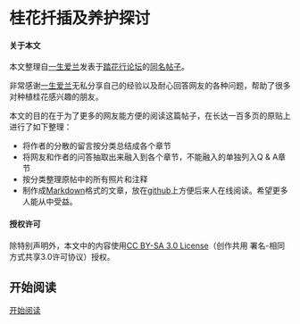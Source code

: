 
# 桂花扦插及养护探讨

#### 关于本文

本文整理自[一生爱兰](http://www.tahua.net/home.php?mod=space&uid=105352)发表于[踏花行论坛](http://www.tahua.net/)的[同名帖子](http://www.tahua.net/thread-189291-1-1.html)。

非常感谢[一生爱兰](http://www.tahua.net/home.php?mod=space&uid=105352)无私分享自己的经验以及耐心回答网友的各种问题，帮助了很多对种植桂花感兴趣的朋友。

本文的目的在于为了更多的网友能方便的阅读这篇帖子，在长达一百多页的原贴上进行了如下整理：

* 将作者的分散的留言按分类总结成各个章节
* 将网友和作者的问答抽取出来融入到各个章节，不能融入的单独列入Q & A章节
* 按分类整理原帖中的所有照片和注释
* 制作成[Markdown](http://daringfireball.net/projects/markdown/)格式的文章，放在[github](https://github.com/northbright/plants)上方便后来人在线阅读。希望更多人能从中受益。

#### 授权许可  
除特别声明外，本文中的内容使用[CC BY-SA 3.0 License](http://creativecommons.org/licenses/by-sa/3.0/)（创作共用 署名-相同方式共享3.0许可协议）授权。

## 开始阅读

[开始阅读](list.md)
